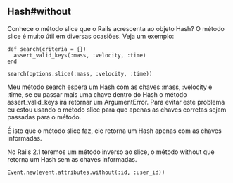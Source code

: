 ## Hash#without

Conhece o método slice que o Rails acrescenta ao objeto Hash? O método slice é muito útil em diversas ocasiões. Veja um exemplo:

	def search(criteria = {})
	  assert_valid_keys(:mass, :velocity, :time)
	end

	search(options.slice(:mass, :velocity, :time))

Meu método search espera um Hash com as chaves :mass, :velocity e :time, se eu passar mais uma chave dentro do Hash o método assert\_valid\_keys irá retornar um ArgumentError. Para evitar este problema eu estou usando o método slice para que apenas as chaves corretas sejam passadas para o método.

É isto que o método slice faz, ele retorna um Hash apenas com as chaves informadas.

No Rails 2.1 teremos um método inverso ao slice, o método without que retorna um Hash sem as chaves informadas.

	Event.new(event.attributes.without(:id, :user_id))